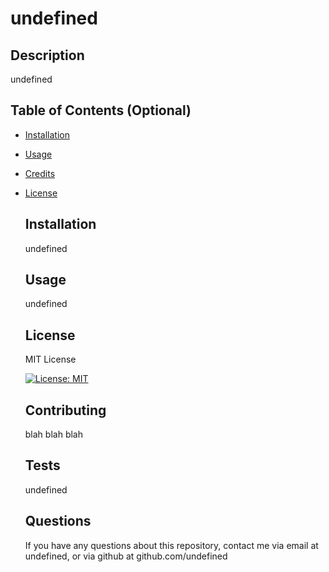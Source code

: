 # undefined

  ## Description
  undefined

  ## Table of Contents (Optional)
  
- [Installation](#installation)
- [Usage](#usage)
- [Credits](#credits)
- [License](#license)

  ## Installation
  undefined

  ## Usage
  undefined

  ## License
  MIT License

  [![License: MIT](https://img.shields.io/badge/License-MIT-yellow.svg)](https://opensource.org/licenses/MIT)

  ## Contributing

  blah blah blah

  ## Tests
  undefined

  ## Questions
  If you have any questions about this repository, contact me via email at undefined, or via github at github.com/undefined
